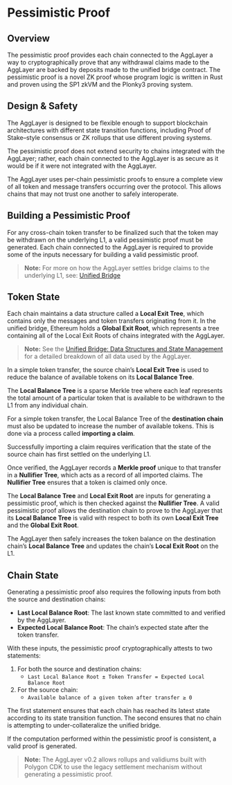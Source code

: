 <style>
   .git-revision-date-localized-plugin, .md-source-file, .md-content__button.md-icon {
      display: none;
   }
</style>

# Pessimistic Proof

## Overview
The pessimistic proof provides each chain connected to the AggLayer a way to cryptographically prove that any withdrawal claims made to the AggLayer are backed by deposits made to the unified bridge contract. The pessimistic proof is a novel ZK proof whose program logic is written in Rust and proven using the SP1 zkVM and the Plonky3 proving system.

## Design & Safety
The AggLayer is designed to be flexible enough to support blockchain architectures with different state transition functions, including Proof of Stake–style consensus or ZK rollups that use different proving systems.

The pessimistic proof does not extend security to chains integrated with the AggLayer; rather, each chain connected to the AggLayer is as secure as it would be if it were not integrated with the AggLayer.

The AggLayer uses per-chain pessimistic proofs to ensure a complete view of all token and message transfers occurring over the protocol. This allows chains that may not trust one another to safely interoperate.

## Building a Pessimistic Proof
For any cross-chain token transfer to be finalized such that the token may be withdrawn on the underlying L1, a valid pessimistic proof must be generated. Each chain connected to the AggLayer is required to provide some of the inputs necessary for building a valid pessimistic proof.

> **Note:** For more on how the AggLayer settles bridge claims to the underlying L1, see: [Unified Bridge](#)

## Token State
Each chain maintains a data structure called a **Local Exit Tree**, which contains only the messages and token transfers originating from it. In the unified bridge, Ethereum holds a **Global Exit Root**, which represents a tree containing all of the Local Exit Roots of chains integrated with the AggLayer.

> **Note:** See the [Unified Bridge: Data Structures and State Management](#) for a detailed breakdown of all data used by the AggLayer.

In a simple token transfer, the source chain’s **Local Exit Tree** is used to reduce the balance of available tokens on its **Local Balance Tree**.

The **Local Balance Tree** is a sparse Merkle tree where each leaf represents the total amount of a particular token that is available to be withdrawn to the L1 from any individual chain.

For a simple token transfer, the Local Balance Tree of the **destination chain** must also be updated to increase the number of available tokens. This is done via a process called **importing a claim**.

Successfully importing a claim requires verification that the state of the source chain has first settled on the underlying L1.

Once verified, the AggLayer records a **Merkle proof** unique to that transfer in a **Nullifier Tree**, which acts as a record of all imported claims. The **Nullifier Tree** ensures that a token is claimed only once.

The **Local Balance Tree** and **Local Exit Root** are inputs for generating a pessimistic proof, which is then checked against the **Nullifier Tree**. A valid pessimistic proof allows the destination chain to prove to the AggLayer that its **Local Balance Tree** is valid with respect to both its own **Local Exit Tree** and the **Global Exit Root**.

The AggLayer then safely increases the token balance on the destination chain’s **Local Balance Tree** and updates the chain’s **Local Exit Root** on the L1.

## Chain State
Generating a pessimistic proof also requires the following inputs from both the source and destination chains:

- **Last Local Balance Root**: The last known state committed to and verified by the AggLayer.
- **Expected Local Balance Root**: The chain’s expected state after the token transfer.

With these inputs, the pessimistic proof cryptographically attests to two statements:

1. For both the source and destination chains:
   - `Last Local Balance Root ± Token Transfer = Expected Local Balance Root`
2. For the source chain:
   - `Available balance of a given token after transfer ≥ 0`

The first statement ensures that each chain has reached its latest state according to its state transition function. The second ensures that no chain is attempting to under-collateralize the unified bridge.

If the computation performed within the pessimistic proof is consistent, a valid proof is generated.

> **Note:** The AggLayer v0.2 allows rollups and validiums built with Polygon CDK to use the legacy settlement mechanism without generating a pessimistic proof.

